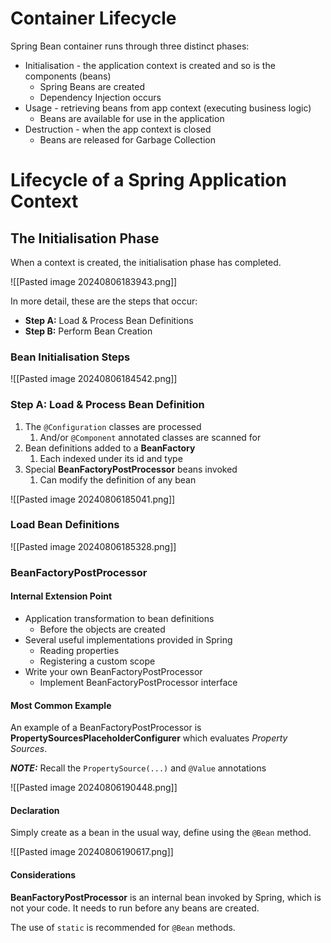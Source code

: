 
# Container Lifecycle

Spring Bean container runs through three distinct phases:
- Initialisation - the application context is created and so is the components (beans)
	- Spring Beans are created
	- Dependency Injection occurs
- Usage - retrieving beans from app context (executing business logic)
	- Beans are available for use in the application
- Destruction - when the app context is closed
	- Beans are released for Garbage Collection

# Lifecycle of a Spring Application Context

## The Initialisation Phase

When a context is created, the initialisation phase has completed.

![[Pasted image 20240806183943.png]]

In more detail, these are the steps that occur:
- **Step A:** Load & Process Bean Definitions
- **Step B:** Perform Bean Creation

### Bean Initialisation Steps

![[Pasted image 20240806184542.png]]

### Step A: Load & Process Bean Definition

1. The `@Configuration` classes are processed
	1. And/or `@Component` annotated classes are scanned for
2. Bean definitions added to a **BeanFactory**
	1. Each indexed under its id and type
3. Special **BeanFactoryPostProcessor** beans invoked
	1. Can modify the definition of any bean

![[Pasted image 20240806185041.png]]

### Load Bean Definitions

![[Pasted image 20240806185328.png]]

### BeanFactoryPostProcessor

#### Internal Extension Point

* Application transformation to bean definitions
	* Before the objects are created
* Several useful implementations provided in Spring
	* Reading properties
	* Registering a custom scope
* Write your own BeanFactoryPostProcessor
	* Implement BeanFactoryPostProcessor interface

#### Most Common Example

An example of a BeanFactoryPostProcessor is **PropertySourcesPlaceholderConfigurer** which evaluates *Property Sources*.

***NOTE:*** Recall the `PropertySource(...)` and `@Value` annotations

![[Pasted image 20240806190448.png]]

#### Declaration

Simply create as a bean in the usual way, define using the `@Bean` method.

![[Pasted image 20240806190617.png]]

#### Considerations

**BeanFactoryPostProcessor** is an internal bean invoked by Spring, which is not your code. It needs to run before any beans are created.

The use of `static` is recommended for `@Bean` methods.